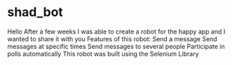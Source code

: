 # shad_bot
Hello 
After a few weeks I was able to create a robot for the happy app and I wanted to share it with you
Features of this robot: Send a message Send 
messages at specific times 
Send messages to several people 
Participate in polls automatically 
This robot was built using the Selenium Library
